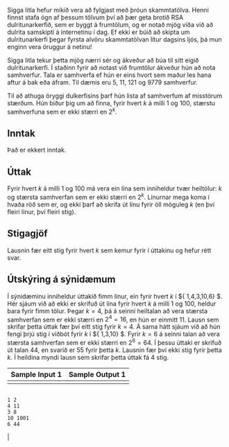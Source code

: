 
Sigga litla hefur mikið vera að fylgjast með þróun
 skammtatölva. Henni finnst stafa ógn af þessum tölvum því að
 þær geta brotið RSA dulritunarkerfið, sem er byggt á frumtölum,
 og er notað mjög víða við að dulrita samskipti á internetinu í
 dag. Ef ekki er búið að skipta um dulritunarkerfi þegar fyrsta
 alvöru skammtatölvan lítur dagsins ljós, þá mun enginn vera
 öruggur á netinu!


Sigga litla tekur þetta mjög nærri sér og ákveður að búa til
 sitt eigið dulritunarkerfi. Í staðinn fyrir að notast við
 frumtölur ákveður hún að nota samhverfur. Tala er samhverfa ef
 hún er eins hvort sem maður les hana aftur á bak eða áfram. Til
 dæmis eru 5, 11, 121 og 9779 samhverfur.


Til að athuga öryggi dulkerfisins þarf hún lista af
 samhverfum af misstórum stærðum. Hún biður þig um að finna,
 fyrir hvert $k$ á milli
 $1$ og $100$, stærstu samhverfuna sem er ekki
 stærri en $2^ k$.


Inntak
------


Það er ekkert inntak.


Úttak
-----


Fyrir hvert $k$ á milli
 $1$ og $100$ má vera ein lína sem inniheldur
 tvær heiltölur: $k$ og
 stærsta samhverfan sem er ekki stærri en $2^ k$. Línurnar mega koma í hvaða röð
 sem er, og ekki þarf að skrifa út línu fyrir öll möguleg
 $k$ (en því fleiri línur,
 því fleiri stig).


Stigagjöf
---------


Lausnin fær eitt stig fyrir hvert $k$ sem kemur fyrir í úttakinu og
 hefur rétt svar.


Útskýring á sýnidæmum
---------------------


Í sýnidæminu inniheldur úttakið fimm línur, ein fyrir hvert
 $k$ í $\{ 1,4,3,10,6\} $. Hér sjáum við að
 ekki er skrifuð út lína fyrir hvert $k$ á milli $1$ og $100$, heldur bara fyrir fimm tölur.
 Þegar $k=4$, þá á seinni
 heiltalan að vera stærsta samhverfan sem er ekki stærri en
 $2^4 = 16$, en hún er
 einmitt $11$. Lausn sem
 skrifar þetta úttak fær því eitt stig fyrir $k=4$. Á sama hátt sjáum við að hún
 fengi þrjú stig í viðbót fyrir $k$ í $\{ 1,3,10\} $. Fyrir $k=6$ á seinni talan að vera stærsta
 samhverfan sem er ekki stærri en $2^6 = 64$. Í þessu úttaki er skrifuð
 út talan $44$, en svarið
 er $55$ fyrir þetta
 $k$. Lausnin fær því ekki
 stig fyrir þetta $k$. Í
 heildina myndi lausn sem skrifar þetta úttak fá $4$ stig.




| Sample Input 1 | Sample Output 1 |
| --- | --- |
|  | 
```

1 2
4 11
3 8
10 1001
6 44

```
 |


